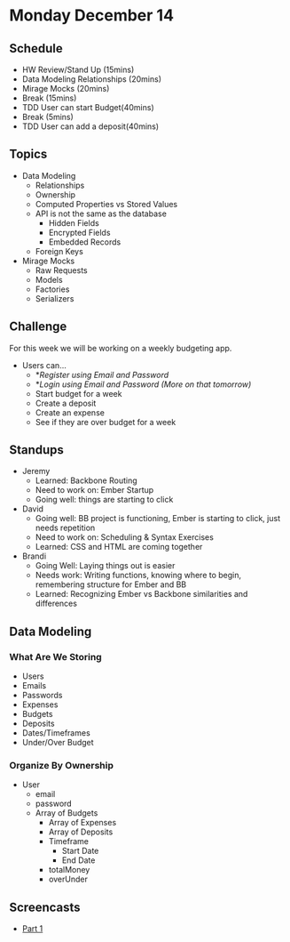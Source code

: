 # Monday December 14

## Schedule

- HW Review/Stand Up (15mins)
- Data Modeling Relationships (20mins)
- Mirage Mocks (20mins)
- Break (15mins)
- TDD User can start Budget(40mins)
- Break (5mins)
- TDD User can add a deposit(40mins)

## Topics

- Data Modeling
  * Relationships
  * Ownership
  * Computed Properties vs Stored Values
  * API is not the same as the database
    - Hidden Fields
    - Encrypted Fields
    - Embedded Records
  * Foreign Keys
- Mirage Mocks
  * Raw Requests
  * Models
  * Factories
  * Serializers

## Challenge

For this week we will be working on a weekly budgeting app.

* Users can...
  - **Register using Email and Password*
  - **Login using Email and Password (More on that tomorrow)*
  - Start budget for a week
  - Create a deposit
  - Create an expense
  - See if they are over budget for a week

## Standups

* Jeremy
  - Learned: Backbone Routing
  - Need to work on: Ember Startup
  - Going well: things are starting to click
* David
  - Going well: BB project is functioning, Ember is starting to click, just needs repetition
  - Need to work on: Scheduling & Syntax Exercises
  - Learned: CSS and HTML are coming together
* Brandi
  - Going Well: Laying things out is easier
  - Needs work: Writing functions, knowing where to begin, remembering structure for Ember and BB
  - Learned: Recognizing Ember vs Backbone similarities and differences

## Data Modeling

### What Are We Storing

- Users
- Emails
- Passwords
- Expenses
- Budgets
- Deposits
- Dates/Timeframes
- Under/Over Budget

### Organize By Ownership

- User
  * email
  * password
  * Array of Budgets
    - Array of Expenses
    - Array of Deposits
    - Timeframe
      * Start Date
      * End Date
    - totalMoney
    - overUnder

## Screencasts

* [Part 1](https://vimeo.com/148915814)
